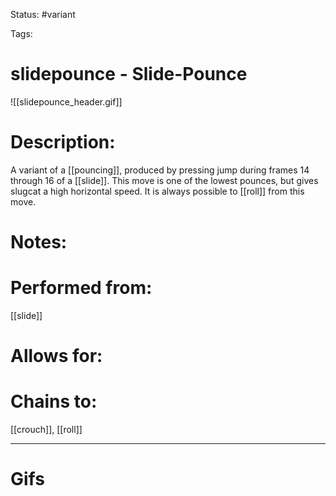 Status: #variant

Tags: 

# slidepounce - Slide-Pounce
![[slidepounce_header.gif]]
# Description:
A variant of a [[pouncing]], produced by pressing jump during frames 14 through 16 of a [[slide]]. This move is one of the lowest pounces, but gives slugcat a high horizontal speed. It is always possible to [[roll]] from this move.

# Notes:


# Performed from:
[[slide]]

# Allows for:


# Chains to:
[[crouch]], [[roll]]

___
# Gifs
